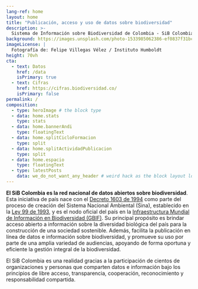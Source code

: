 ```yaml
---
lang-ref: home
layout: home
title: "Publicación, acceso y uso de datos sobre biodiversidad"
description: >-
  Sistema de Información sobre Biodiversidad de Colombia - SiB Colombia
background: https://images.unsplash.com/photo-1533985062386-ef0837f31bc0?ixid=MnwxMjA3fDB8MHxwaG90by1wYWdlfHx8fGVufDB8fHx8&ixlib=rb-1.2.1&auto=format&fit=crop&w=1050&q=80
imageLicense: |
  Fotografía de: Felipe Villegas Vélez / Instituto Humboldt
height: 70vh
cta:
  - text: Datos
    href: /data
    isPrimary: true
  - text: Cifras
    href: https://cifras.biodiversidad.co/
    isPrimary: false
permalink: /
composition:
  - type: heroImage # the block type
  - data: home.stats
    type: stats
  - data: home.bannerAndi
    type: floatingText
  - data: home.splitCicloFormacion
    type: split
  - data: home.splitActividadPublicacion
    type: split
  - data: home.espacio
    type: floatingText
  - type: latestPosts
    data: we_do_not_want_any_header # weird hack as the block layout looks for a data element and falls back to the page if none is present
---
```


**El SiB Colombia es la red nacional de datos abiertos sobre biodiversidad**. Esta iniciativa de país nace con el [Decreto 1603 de 1994](http://www.humboldt.org.co/images/documentos/pdf/Normativo/1994-07-17-dec-1603.pdf) como parte del proceso de creación del Sistema Nacional Ambiental (Sina), establecido en la [Ley 99 de 1993](http://www.humboldt.org.co/images/documentos/pdf/Normativo/1993-12-22-ley-99-crea-el-sina-y-mma.pdf), y es el nodo oficial del país en la [Infraestructura Mundial de Información en Biodiversidad (GBIF)](https://www.gbif.org/). Su principal propósito es brindar acceso abierto a información sobre la diversidad biológica del país para la construcción de una sociedad sostenible. Además, facilita la publicación en línea de datos e información sobre biodiversidad, y promueve su uso por parte de una amplia variedad de audiencias, apoyando de forma oportuna y eficiente la gestión integral de la biodiversidad.

El SiB Colombia es una realidad gracias a la participación de cientos de organizaciones y personas que comparten datos e información bajo los principios de libre acceso, transparencia, cooperación, reconocimiento y responsabilidad compartida.


